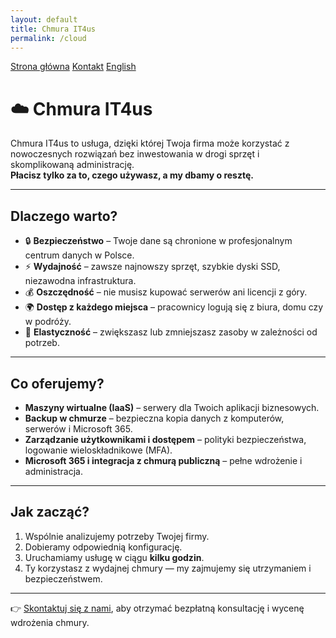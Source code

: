 ```yaml
---
layout: default
title: Chmura IT4us
permalink: /cloud
---
```

<div class="hero">
  <p class="cta">
    <a href="{{ '/' | relative_url }}" class="btn">Strona główna</a>
    <a href="{{ '/kontakt' | relative_url }}" class="btn btn-secondary">Kontakt</a>
    <a href="{{ '/en/' | relative_url }}" class="btn btn-tertiary">English</a>
  </p>
</div>

# ☁️ Chmura IT4us

Chmura IT4us to usługa, dzięki której Twoja firma może korzystać z nowoczesnych rozwiązań bez inwestowania w drogi sprzęt i skomplikowaną administrację.  
**Płacisz tylko za to, czego używasz, a my dbamy o resztę.**

---

## Dlaczego warto?
- 🔒 **Bezpieczeństwo** – Twoje dane są chronione w profesjonalnym centrum danych w Polsce.  
- ⚡ **Wydajność** – zawsze najnowszy sprzęt, szybkie dyski SSD, niezawodna infrastruktura.  
- 💰 **Oszczędność** – nie musisz kupować serwerów ani licencji z góry.  
- 🌍 **Dostęp z każdego miejsca** – pracownicy logują się z biura, domu czy w podróży.  
- 🔄 **Elastyczność** – zwiększasz lub zmniejszasz zasoby w zależności od potrzeb.  

---

## Co oferujemy?
- **Maszyny wirtualne (IaaS)** – serwery dla Twoich aplikacji biznesowych.  
- **Backup w chmurze** – bezpieczna kopia danych z komputerów, serwerów i Microsoft 365.  
- **Zarządzanie użytkownikami i dostępem** – polityki bezpieczeństwa, logowanie wieloskładnikowe (MFA).  
- **Microsoft 365 i integracja z chmurą publiczną** – pełne wdrożenie i administracja.  

---

## Jak zacząć?
1. Wspólnie analizujemy potrzeby Twojej firmy.  
2. Dobieramy odpowiednią konfigurację.  
3. Uruchamiamy usługę w ciągu **kilku godzin**.  
4. Ty korzystasz z wydajnej chmury — my zajmujemy się utrzymaniem i bezpieczeństwem.  

---

👉 [Skontaktuj się z nami](/kontakt), aby otrzymać bezpłatną konsultację i wycenę wdrożenia chmury.
